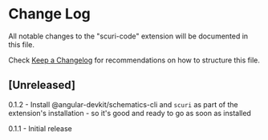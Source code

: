 # Change Log

All notable changes to the "scuri-code" extension will be documented in this file.

Check [Keep a Changelog](http://keepachangelog.com/) for recommendations on how to structure this file.

## [Unreleased]

0.1.2 - Install @angular-devkit/schematics-cli and `scuri` as part of the extension's installation - so it's good and ready to go as soon as installed

0.1.1 - Initial release

